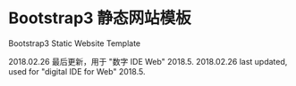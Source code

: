 Bootstrap3 静态网站模板
===== 
Bootstrap3 Static Website Template

  2018.02.26 最后更新，用于 "数字 IDE Web" 2018.5.
  2018.02.26 last updated, used for "digital IDE for Web" 2018.5.
